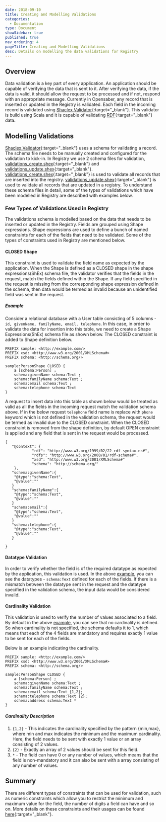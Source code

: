 ```yaml
---
date: 2018-09-10
title: Creating and Modelling Validations
categories:
  - Documentation
type: Document
showSidebar: true
published: true
nav_ordering: 4
pageTitle: Creating and Modelling Validations
desc: Details on modelling the data validations for Registry
---
```


## Overview

Data validation is a key part of every application. An application should be capable of verifying the data that is sent to it. After verifying the data, if the data is valid, it should allow the request to be processed and if not, respond with an appropriate message. Currently in Opensaber, any record that is inserted or updated in the Registry is validated. Each field in the incoming record is validated using [Shaclex Validator](http://labra.weso.es/shaclex/){:target="_blank"}. This validator is build using Scala and it is capable of validating [RDF](https://www.w3.org/RDF/){:target="_blank"} data.

## Modelling Validations

[Shaclex Validator](http://labra.weso.es/shaclex/){:target="_blank"} uses a schema for validating a record. The schema file needs to be manually created and configured for the validation to kick-in. In Registry we use 2 schema files for validation, [validations_create.shex](https://github.com/project-sunbird/open-saber/blob/master/java/registry/src/main/resources/validations_create.shex.sample){:target="_blank"} and [validations_update.shex](https://github.com/project-sunbird/open-saber/blob/master/java/registry/src/main/resources/validations_update.shex.sample){:target="_blank"}. [validations_create.shex](https://github.com/project-sunbird/open-saber/blob/master/java/registry/src/main/resources/validations_create.shex.sample){:target="_blank"} is used to validate all records that are inserted into the registry. [validations_update.shex](https://github.com/project-sunbird/open-saber/blob/master/java/registry/src/main/resources/validations_update.shex.sample){:target="_blank"} is used to validate all records that are updated in a registry. To understand these schema files in detail, some of the types of validations which have been modelled in Registry are described with examples below.

### Few Types of Validations Used in Registry

The validations schema is modelled based on the data that needs to be inserted or updated in the Registry. Fields are grouped using Shape expressions. Shape expressions are used to define a bunch of named constraints for each of the fields that need to be validated. Some of the types of constraints used in Registry are mentioned below.

#### CLOSED Shape

This constraint is used to validate the field name as expected by the application. When the Shape is defined as a CLOSED shape in the shape expressions(ShEx) schema file, the validator verifies that the fields in the request, match the fields defined within the Shape. If any field specified in the request is missing from the corresponding shape expression defined in the schema, then data would be termed as invalid because an unidentified field was sent in the request.

##### Example

Consider a relational database with a User table consisting of 5 columns - ```id, givenName, familyName, email, telephone```. In this case, in order to validate the data for insertion into this table, we need to create a Shape Expressions(ShEx) schema file as shown below. The CLOSED constraint is added to Shape definition below.

```
PREFIX sample: <http://example.com/>
PREFIX xsd: <http://www.w3.org/2001/XMLSchema#>
PREFIX schema: <http://schema.org/>

sample:PersonShape CLOSED {
    a [schema:Person] ;
    schema:givenName schema:Text ;
    schema:familyName schema:Text ;
    schema:email schema:Text ;
    schema:telephone schema:Text 
}

```

A request to insert data into this table as shown below would be treated as valid as all the fields in the incoming request match the validation schema above. If in the below request ```telephone``` field name is replace with ```phone``` keyword which is not defined in the validation schema, the request would be termed as invalid due to the CLOSED constraint. When the CLOSED constraint is removed from the shape definition, by default OPEN constraint is applied and any field that is sent in the request would be processed.

```
{
   "@context": {
            "rdf": "http://www.w3.org/1999/02/22-rdf-syntax-ns#",
            "rdfs": "http://www.w3.org/2000/01/rdf-schema#",
            "xsd": "http://www.w3.org/2001/XMLSchema#"
            "schema": "http://schema.org/"
    },
   "schema:givenName":{
	"@type":"schema:Text",
	"@value":""
   }
   "schema:familyName":{
	"@type":"schema:Text",
	"@value":""
   }
   "schema:email":{
	"@type":"schema:Text",
	"@value":""
   }
   "schema:telephone":{
	"@type":"schema:Text",
	"@value":""
   }

}

```

#### Datatype Validation

In order to verify whether the field is of the required datatype as expected by the application, this validation is used. In the above [example](#example), you can see the datatypes - ```schema:Text``` defined for each of the fields. If there is a mismatch between the datatype sent in the request and the datatype specified in the validation schema, the input data would be considered invalid.

#### Cardinality Validation

This validation is used to verify the number of values associated to a field. By default in the above [example](#example), you can see that no cardinality is defined. So when cardinality is not specified, the schema defaults it to 1, which means that each of the 4 fields are mandatory and requires exactly 1 value to be sent for each of the fields.

Below is an example indicating the cardinality.

```
PREFIX sample: <http://example.com/>
PREFIX xsd: <http://www.w3.org/2001/XMLSchema#>
PREFIX schema: <http://schema.org/>

sample:PersonShape CLOSED {
    a [schema:Person] ;
    schema:givenName schema:Text ;
    schema:familyName schema:Text ;
    schema:email schema:Text {1,2};
    schema:telephone schema:Text {2};
    schema:address schema:Text *
}

```

##### Cardinality Description

1. ```{1,2}``` - This indicates the cardinality specified by the pattern {min,max}, where min and max indicates the minimum and the maximum cardinality. Here, the field needs to be sent with exactly 1 value or an array consisting of 2 values.
2. ```{2}``` - Exactly an array of 2 values should be sent for this field.
3. ```*``` - The field can have 0 or any number of values, which means that the field is non-mandatory and it can also be sent with a array consisting of any number of values.

## Summary
 
There are different types of constraints that can be used for validation, such as numeric constraints which allow you to restrict the minimum and maximum value for the field, the number of digits a field can have and so on. More details on these constraints and their usages can be found [here](https://shex.io/shex-primer/){:target="_blank"}.


